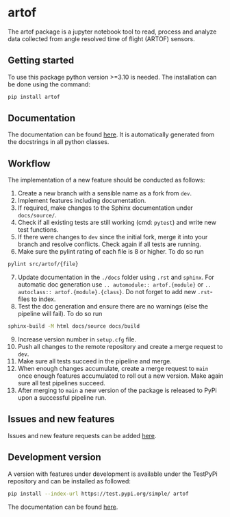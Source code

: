 # artof

The artof package is a jupyter notebook tool to read, process and analyze data collected from angle
resolved time of flight (ARTOF) sensors.

## Getting started

To use this package python version >=3.10 is needed. The installation can be done using the command:

```bash
pip install artof
```

## Documentation

The documentation can be found [here](https://artof-42d889.pages.hzdr.de/main/). It is automatically
generated from the docstrings in all python classes.

## Workflow

The implementation of a new feature should be conducted as follows:

1. Create a new branch with a sensible name as a fork from `dev`.
2. Implement features including documentation.
3. If required, make changes to the Sphinx documentation under `docs/source/`.
4. Check if all existing tests are still working (cmd: `pytest`) and write new test functions.
5. If there were changes to `dev` since the initial fork, merge it into your branch and resolve
   conflicts. Check again if all tests are running.
6. Make sure the pylint rating of each file is 8 or higher. To do so run

```bash
pylint src/artof/{file}
```

7. Update documentation in the `./docs` folder using `.rst` and `sphinx`. For automatic doc
   generation use `.. automodule:: artof.{module}` or `.. autoclass:: artof.{module}.{class}`. Do
   not forget to add new `.rst`-files to index.
8. Test the doc generation and ensure there are no warnings (else the pipeline will fail). To do
   so run

```bash
sphinx-build -M html docs/source docs/build
```

9. Increase version number in `setup.cfg` file.
10. Push all changes to the remote repository and create a merge request to `dev`.
11. Make sure all tests succeed in the pipeline and merge.
12. When enough changes accumulate, create a merge request to `main` once enough features
    accumulated
    to roll out a new version. Make again sure all test pipelines succeed.
13. After merging to `main` a new version of the package is released to PyPi upon a successful
    pipeline run.

## Issues and new features

Issues and new feature requests can be
added [here](https://codebase.helmholtz.cloud/carl.meier/artof/-/issues).

## Development version

A version with features under development is available under the TestPyPi repository and can be
installed as followed:

```bash
pip install --index-url https://test.pypi.org/simple/ artof
```

The documentation can be found [here](https://artof-42d889.pages.hzdr.de/dev/).